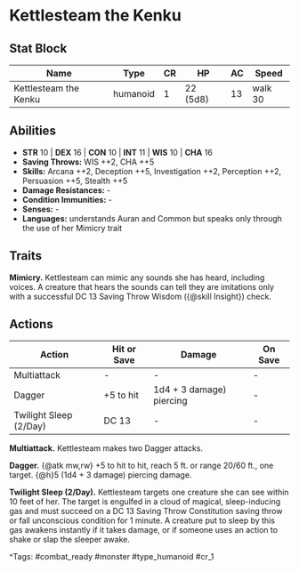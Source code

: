 # Kettlesteam the Kenku

## Stat Block

| Name | Type | CR | HP | AC | Speed |
|------|------|----|----|----|-------|
| Kettlesteam the Kenku | humanoid | 1 | 22 (5d8) | 13 | walk 30 |

## Abilities

- **STR** 10 | **DEX** 16 | **CON** 10 | **INT** 11 | **WIS** 10 | **CHA** 16
- **Saving Throws:** WIS ++2, CHA ++5  
- **Skills:** Arcana ++2, Deception ++5, Investigation ++2, Perception ++2, Persuasion ++5, Stealth ++5  
- **Damage Resistances:** -  
- **Condition Immunities:** -  
- **Senses:** -  
- **Languages:** understands Auran and Common but speaks only through the use of her Mimicry trait

## Traits

**Mimicry.** Kettlesteam can mimic any sounds she has heard, including voices. A creature that hears the sounds can tell they are imitations only with a successful DC 13 Saving Throw Wisdom ({@skill Insight}) check.


## Actions

| Action | Hit or Save | Damage | On Save |
|--------|--------------|--------|----------|
| Multiattack | - | - | - |
| Dagger | +5 to hit | 1d4 + 3 damage) piercing | - |
| Twilight Sleep (2/Day) | DC 13 | - | - |

**Multiattack.** Kettlesteam makes two Dagger attacks.

**Dagger.** {@atk mw,rw} +5 to hit to hit, reach 5 ft. or range 20/60 ft., one target. {@h}5 (1d4 + 3 damage) piercing damage.

**Twilight Sleep (2/Day).** Kettlesteam targets one creature she can see within 10 feet of her. The target is engulfed in a cloud of magical, sleep-inducing gas and must succeed on a DC 13 Saving Throw Constitution saving throw or fall unconscious condition for 1 minute. A creature put to sleep by this gas awakens instantly if it takes damage, or if someone uses an action to shake or slap the sleeper awake.


^Tags: #combat_ready #monster #type_humanoid #cr_1